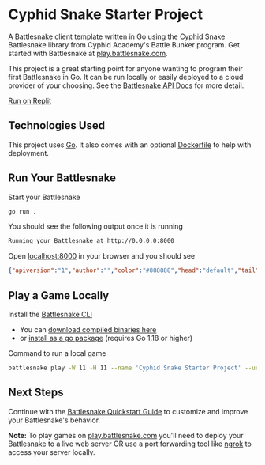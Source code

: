 # Cyphid Snake Starter Project

A Battlesnake client template written in Go using the [Cyphid Snake](https://github.com/Battle-Bunker/cyphid-snake) Battlesnake library from Cyphid Academy's Battle Bunker program. Get started with Battlesnake at [play.battlesnake.com](https://play.battlesnake.com).

This project is a great starting point for anyone wanting to program their first Battlesnake in Go. It can be run locally or easily deployed to a cloud provider of your choosing. See the [Battlesnake API Docs](https://docs.battlesnake.com/api) for more detail. 

[Run on Replit](https://replit.com/@Cyphid/CyphidSnake-Starter)

## Technologies Used

This project uses [Go](https://go.dev/). It also comes with an optional [Dockerfile](https://docs.docker.com/engine/reference/builder/) to help with deployment.

## Run Your Battlesnake

Start your Battlesnake

```sh
go run .
```

You should see the following output once it is running

```sh
Running your Battlesnake at http://0.0.0.0:8000
```

Open [localhost:8000](http://localhost:8000) in your browser and you should see

```json
{"apiversion":"1","author":"","color":"#888888","head":"default","tail":"default"}
```

## Play a Game Locally

Install the [Battlesnake CLI](https://github.com/BattlesnakeOfficial/rules/tree/main/cli)
* You can [download compiled binaries here](https://github.com/BattlesnakeOfficial/rules/releases)
* or [install as a go package](https://github.com/BattlesnakeOfficial/rules/tree/main/cli#installation) (requires Go 1.18 or higher)

Command to run a local game

```sh
battlesnake play -W 11 -H 11 --name 'Cyphid Snake Starter Project' --url http://localhost:8000 -g solo --browser
```

## Next Steps

Continue with the [Battlesnake Quickstart Guide](https://docs.battlesnake.com/quickstart) to customize and improve your Battlesnake's behavior.

**Note:** To play games on [play.battlesnake.com](https://play.battlesnake.com) you'll need to deploy your Battlesnake to a live web server OR use a port forwarding tool like [ngrok](https://ngrok.com/) to access your server locally.
